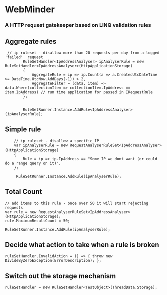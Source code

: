 #  WebMinder

### A HTTP request gatekeeper based on LINQ validation rules

## Aggregate rules
     // ip ruleset - disallow more than 20 requests per day from a logged 'failed'  request
            RuleSetHandler<IpAddressAnalyser> ipAnalyserRule = new RuleSetHandler<IpAddressAnalyser>(HttpApplicationStorage)
            {
                AggregateRule = ip => ip.Count(a => a.CreatedUtcDateTime >= DateTime.UtcNow.AddDays(-1)) > 2,
                AggregateFilter = (data, item) => data.Where(collectionItem => collectionItem.IpAddress == item.IpAddress) // run time application for passed in IRequestRule
            };


            RuleSetRunner.Instance.AddRule<IpAddressAnalyser>(ipAnalyserRule);
			

	
## Simple rule

        // ip ruleset - disallow a specific IP
        var ipAnalyserRule = new RequestAnalyserRuleSet<IpAddressAnalyser>(HttpApplicationStorage)
        {
            Rule = ip => ip.IpAddress == "Some IP we dont want (or could do a range query on it)",
        };

         RuleSetRunner.Instance.AddRule(ipAnalyserRule);


## Total Count

	// add items to this rule - once over 50 it will start rejecting requests
	var rule = new RequestAnalyserRuleSet<IpAddressAnalyser>(HttpApplicationStorage);
	rule.MaximumResultCount = 50;

	RuleSetRunner.Instance.AddRule(ipAnalyserRule);

## Decide what action to take when a rule is broken

	ruleSetHandler.InvalidAction = () => { throw new DivideByZeroException(ErrorDescription); };
	
## Switch out the storage mechanism

	ruleSetHandler = new RuleSetHandler<TestObject>(ThreadData.Storage);  